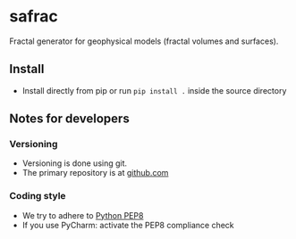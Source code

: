 # safrac 
Fractal generator for geophysical models (fractal volumes and surfaces).

## Install
 * Install directly from pip or run `pip install .` inside the source directory

## Notes for developers

### Versioning
 * Versioning is done using git.
 * The primary repository is at [github.com](https://github.com/cstatz/safrac)

### Coding style
 * We try to adhere to [Python PEP8](https://www.python.org/dev/peps/pep-0008/)
 * If you use PyCharm: activate the PEP8 compliance check

